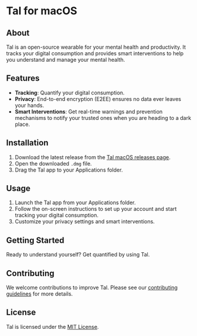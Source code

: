 # Tal for macOS

## About

Tal is an open-source wearable for your mental health and productivity. It tracks your digital consumption and provides smart interventions to help you understand and manage your mental health.

## Features

- **Tracking**: Quantify your digital consumption.
- **Privacy**: End-to-end encryption (E2EE) ensures no data ever leaves your hands.
- **Smart Interventions**: Get real-time warnings and prevention mechanisms to notify your trusted ones when you are heading to a dark place.

## Installation

1. Download the latest release from the [Tal macOS releases page](https://github.com/your-repo/tal/releases).
2. Open the downloaded `.dmg` file.
3. Drag the Tal app to your Applications folder.

## Usage

1. Launch the Tal app from your Applications folder.
2. Follow the on-screen instructions to set up your account and start tracking your digital consumption.
3. Customize your privacy settings and smart interventions.

## Getting Started

Ready to understand yourself? Get quantified by using Tal.

## Contributing

We welcome contributions to improve Tal. Please see our [contributing guidelines](CONTRIBUTING.md) for more details.

## License

Tal is licensed under the [MIT License](LICENSE).
